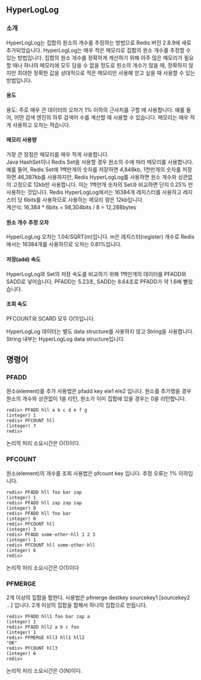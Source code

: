## HyperLogLog
### 소개 
HyperLogLog는 집합의 원소의 개수를 추정하는 방법으로 Redis 버전 2.8.9에 새로 추가되었습니다.
HyperLogLog는 매우 적은 메모리로 집합의 원소 개수를 추정할 수 있는 방법입니다. 
집합의 원소 개수를 정확하게 계산하기 위해 아주 많은 메모리가 필요할 때나 하나의 메모리에 모두 담을 수 없을 정도로 원소의 개수가 많을 때, 
정확하지 않지만 최대한 정확한 값을 상대적으로 적은 메모리만 사용해 얻고 싶을 때 사용할 수 있는 방법입니다.


#### 용도
용도: 주로 매우 큰 데이터의 오차가 1% 이하의 근사치를 구할 때 사용합니다. 
예를 들어, 어떤 검색 엔진의 하루 검색어 수를 계산할 때 사용할 수 있습니다. 메모리는 매우 적게 사용하고 오차는 적습니다.

#### 메모리 사용량
가장 큰 장점은 매모리를 매우 적게 사용합니다.   
Java HashSet이나 Redis Set을 사용할 경우 원소의 수에 따라 메모리를 사용합니다. 
예를 들어, Redis Set에 1백만개의 숫자를 저장하면 4,848kb, 1천만개의 숫자를 저장하면 46,387kb를 사용하지만, 
Redis HyperLogLog를 사용하면 원소 개수와 상관없이 고정으로 12kb만 사용합니다. 
이는 1백만개 숫자의 Set과 비교하면 단지 0.25% 만 사용하는 것입니다.
Redis HyperLogLog에서는 16384개 레지스터를 사용하고 레지스터 당 6bits를 사용하므로 사용하는 메모리 량은 12kb입니다.   
계산식: 16,384 * 6bits = 98,304bits / 8 = 12,288bytes

#### 원소 개수 추정 오차
HyperLogLog 오차는 1.04/SQRT(m)입니다. 
m은 레지스터(register) 개수로 Redis에서는 16384개를 사용하므로 오차는 0.81%입니다.

#### 저장(add) 속도
HyperLogLog와 Set의 저장 속도를 비교하기 위해 1백만개의 데이터를 PFADD와 SADD로 넣어습니다. 
PFADD는 5.23초, SADD는 8.64초로 PFADD가 약 1.6배 빨랐습니다.

#### 조회 속도 
PFCOUNT와 SCARD 모두 O(1)입니다.

HyperLogLog 데이터는 별도 data structure를 사용하지 않고 String을 사용합니다. String 내부는 HyperLogLog data structure입니다.


## 명령어
### PFADD
원소(element)를 추가
사용법은 pfadd key ele1 ele2 입니다. 
원소를 추가했을 경우 원소의 개수와 상관없이 1을 리턴, 원소가 이미 집합에 있을 경우는 0을 리턴합니다.
```redis
redis> PFADD hll a b c d e f g
(integer) 1
redis> PFCOUNT hll
(integer) 7
redis> 
```
논리적 처리 소요시간은 O(1)이다.


### PFCOUNT
원소(element)의 개수를 조회
사용법은 pfcount key 입니다. 
추정 오류는 1% 이하입니다.
```redis
redis> PFADD hll foo bar zap
(integer) 1
redis> PFADD hll zap zap zap
(integer) 0
redis> PFADD hll foo bar
(integer) 0
redis> PFCOUNT hll
(integer) 3
redis> PFADD some-other-hll 1 2 3
(integer) 1
redis> PFCOUNT hll some-other-hll
(integer) 6
redis> 
```
논리적 처리 소요시간은 O(1)이다


### PFMERGE
2개 이상의 집합을 합한다.
사용법은 pfmerge destkey sourcekey1 [sourcekey2 ...] 입니다. 
2개 이상의 집합을 합해서 하나의 집합으로 만듭니다.

```redis
redis> PFADD hll1 foo bar zap a
(integer) 1
redis> PFADD hll2 a b c foo
(integer) 1
redis> PFMERGE hll3 hll1 hll2
"OK"
redis> PFCOUNT hll3
(integer) 6
redis> 
```
논리적 처리 소요시간은 O(N)이다.

